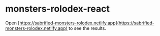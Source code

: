 # monsters-rolodex-react
Open [https://sabrified-monsters-rolodex.netlify.app](https://sabrified-monsters-rolodex.netlify.app) to see the results.
